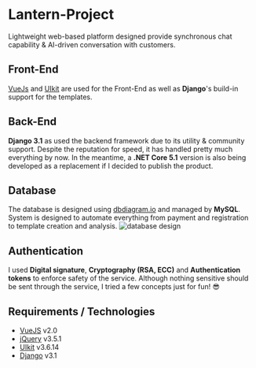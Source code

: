 # Lantern-Project
Lightweight web-based platform designed provide synchronous chat capability &amp; AI-driven conversation with customers.
<br/>
## Front-End
[VueJs](www.vuejs.org) and [UIkit](www.getuikit.com) are used for the Front-End as well as **Django**'s build-in support for the templates.
<br/>
## Back-End
**Django 3.1** as used the backend framework due to its utility & community support. Despite the reputation for speed, it has handled pretty much everything by now. In the meantime, a **.NET Core 5.1** version is also being developed as a replacement if I decided to publish the product.
<br/>
## Database
The database is designed using [dbdiagram.io](www.dbdiagram.io) and managed by **MySQL**. System is designed to automate everything from payment and registration to template creation and analysis.
![database design](https://github.com/keivanipchihagh/keivanipchihagh/blob/main/Lantern-Project.png?raw=true)
<br/>
## Authentication 
I used **Digital signature**, **Cryptography (RSA, ECC)** and **Authentication tokens** to enforce safety of the service. Although nothing sensitive should be sent through the service, I tried a few concepts just for fun! :sunglasses:
## Requirements / Technologies
- [VueJS](www.vuejs.org) v2.0
- [jQuery](www.jquery.com) v3.5.1
- [UIkit](www.getuikit.com) v3.6.14
- [Django](www.djangoproject.com) v3.1
<br/>
